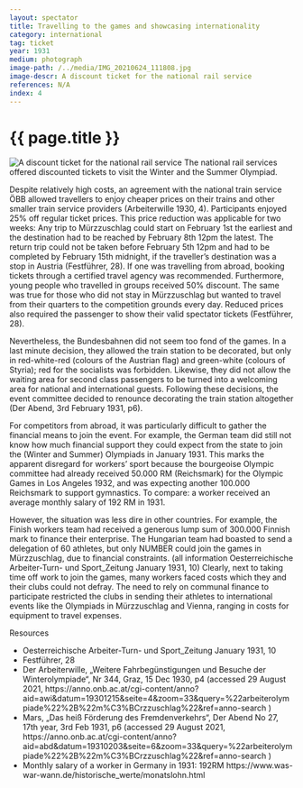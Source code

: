 ```yaml
---
layout: spectator
title: Travelling to the games and showcasing internationality
category: international
tag: ticket
year: 1931
medium: photograph
image-path: /../media/IMG_20210624_111808.jpg
image-descr: A discount ticket for the national rail service
references: N/A
index: 4
---
```

<body>
    <div class="infotext">
        <h1  id="title">{{ page.title }}</h1>
        <div class="grid-item" id="exhibit-image"><img src="../media/IMG_20210624_111808.jpg" class="img-fluid" alt="A discount ticket for the national rail service"> The national rail services offered discounted tickets to visit the Winter and the Summer Olympiad.</div>
        <p>Despite relatively high costs, an agreement with the national train service ÖBB allowed travellers to enjoy cheaper prices on their trains and other smaller train service providers (Arbeiterwille 1930, 4). Participants enjoyed 25% off regular ticket prices. This price reduction was applicable for two weeks: Any trip to Mürzzuschlag could start on February 1st the earliest and the destination had to be reached by February 8th 12pm the latest. The return trip could not be taken before February 5th 12pm and had to be completed by February 15th midnight, if the traveller’s destination was a stop in Austria (Festführer, 28). If one was travelling from abroad, booking tickets through a certified travel agency was recommended. Furthermore, young people who travelled in groups received 50% discount. The same was true for those who did not stay in Mürzzuschlag but wanted to travel from their quarters to the competition grounds every day. Reduced prices also required the passenger to show their valid spectator tickets (Festführer, 28).</p>
        <p>Nevertheless, the Bundesbahnen did not seem too fond of the games. In a last minute decision, they allowed the train station to be decorated, but only in red-white-red (colours of the Austrian flag) and green-white (colours of Styria); red for the socialists was forbidden. Likewise, they did not allow the waiting area for second class passengers to be turned into a welcoming area for national and international guests. Following these decisions, the event committee decided to renounce decorating the train station altogether (Der Abend, 3rd February 1931, p6).</p>
        <p>For competitors from abroad, it was particularly difficult to gather the financial means to join the event. For example, the German team did still not know how much financial support they could expect from the state to join the (Winter and Summer) Olympiads in January 1931. This marks the apparent disregard for workers’ sport because the bourgeoise Olympic committee had already received 50.000 RM (Reichsmark) for the Olympic Games in Los Angeles 1932, and was expecting another 100.000 Reichsmark to support gymnastics. To compare: a worker received an average monthly salary of 192 RM in 1931.</p>
        <p>However, the situation was less dire in other countries. For example, the Finish workers team had received a generous lump sum of 300.000 Finnish mark to finance their enterprise. The Hungarian team had boasted to send a delegation of 60 athletes, but only NUMBER could join the games in Mürzzuschlag, due to financial constraints. (all information Oesterreichische Arbeiter-Turn- und Sport_Zeitung January 1931, 10)
        Clearly, next to taking time off work to join the games, many workers faced costs which they and their clubs could not defray. The need to rely on communal finance to participate restricted the clubs in sending their athletes to international events like the Olympiads in Mürzzuschlag and Vienna, ranging in costs for equipment to travel expenses.</p>
        <div class="grid-item" class="resources">
            <div class="resource-title">Resources</div>
            <ul>
                <li>Oesterreichische Arbeiter-Turn- und Sport_Zeitung January 1931, 10</li>
                <li>Festführer, 28</li>
                <li>Der Arbeiterwille, „Weitere Fahrbegünstigungen und Besuche der Winterolympiade“, Nr 344, Graz, 15 Dec 1930, p4 (accessed 29 August 2021, https://anno.onb.ac.at/cgi-content/anno?aid=awi&datum=19301215&seite=4&zoom=33&query=%22arbeiterolympiade%22%2B%22m%C3%BCrzzuschlag%22&ref=anno-search )</li>
                <li>Mars, „Das heiß Förderung des Fremdenverkehrs“, Der Abend No 27, 17th year, 3rd Feb 1931, p6 (accessed 29 August 2021, https://anno.onb.ac.at/cgi-content/anno?aid=abd&datum=19310203&seite=6&zoom=33&query=%22arbeiterolympiade%22%2B%22m%C3%BCrzzuschlag%22&ref=anno-search )</li>
                <li>Monthly salary of a worker in Germany in 1931: 192RM https://www.was-war-wann.de/historische_werte/monatslohn.html</li>
            </ul>
        </div>
    </div>
</body>